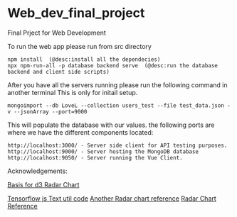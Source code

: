 # Web_dev_final_project
Final Prject for Web Development

To run the web app please run from src directory 

        
    npm install  (@desc:install all the dependecies)
    npx npm-run-all -p database backend serve  (@desc:run the database backend and client side scripts)
          
After you have all the servers running please run the following command in another terminal 
This is only for initail setup.         
    
    mongoimport --db LoveL --collection users_test --file test_data.json -v --jsonArray --port=9000
This will populate the database with our values.
the following ports are where we have the different components located:
    
    http://localhost:3000/ - Server side client for API testing purposes.
    http://localhost:9000/ - Server hosting the MongoDB database
    http://localhost:9050/ - Server running the Vue Client. 
            

Acknowledgements: 

[Basis for d3 Radar Chart]("https://yangdanny97.github.io/blog/2019/03/01/D3-Spider-Chart")

[Tensorflow js Text util code](https://gist.github.com/dlebech/5bbabaece36753f8a29e7921d8e5bfc7)
[Another Radar chart reference]("https://rawgit.com/tpreusse/radar-chart-d3/master/src/radar-chart.js")
[Radar Chart Reference](http://bl.ocks.org/tpreusse/2bc99d74a461b8c0acb1)





